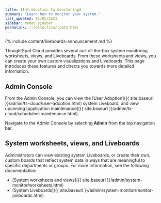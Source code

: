 ```yaml
---
title: [Introduction to monitoring]
summary: "Learn how to monitor your system."
last_updated: 11/05/2021
sidebar: mydoc_sidebar
permalink: /:collection/:path.html
---
```


{% include content/liveboards-announcement.md %}

ThoughtSpot Cloud provides several out-of-the-box system monitoring worksheets, views, and Liveboards. From these worksheets and views, you can create your own custom visualizations and Liveboards. This page introduces these features and directs you towards more detailed information.

## Admin Console

From the Admin Console, you can view the [User Adoption]({{ site.baseurl }}/admin/ts-cloud/user-adoption.html) system Liveboard, and view upcoming [application maintenance]({{ site.baseurl }}/admin/ts-cloud/scheduled-maintenance.html).

Navigate to the Admin Console by selecting **Admin** from the top navigation bar.

## System worksheets, views, and Liveboards

Administrators can view existing system Liveboards, or create their own, custom boards that reflect system data in ways that are meaningful to specific departments or groups. For more information, see the following documentation:

* [System worksheets and views]({{ site.baseurl }}/admin/system-monitor/worksheets.html)
* [System Liveboards]({{ site.baseurl }}/admin/system-monitor/monitor-pinboards.html)
